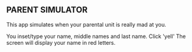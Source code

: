 ## PARENT SIMULATOR

This app simulates when your parental unit is really mad at you.

You inset/type your name, middle names and last name.
Click 'yell'
The screen will display your name in red letters.
